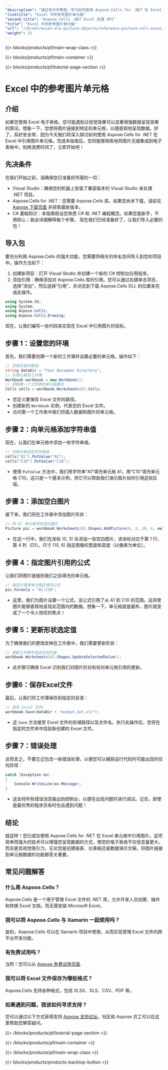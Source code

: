 ```yaml
---
"description": "通过本分步教程，学习如何使用 Aspose.Cells for .NET 在 Excel 中引用图片单元格。增强您的电子表格。"
"linktitle": "Excel 中的参考图片单元格"
"second_title": "Aspose.Cells .NET Excel 处理 API"
"title": "Excel 中的参考图片单元格"
"url": "/zh/net/excel-ole-picture-objects/reference-picture-cell-excel/"
"weight": 15
---
```


{{< blocks/products/pf/main-wrap-class >}}

{{< blocks/products/pf/main-container >}}

{{< blocks/products/pf/tutorial-page-section >}}

# Excel 中的参考图片单元格

## 介绍
如果您使用 Excel 电子表格，您可能遇到过视觉效果可以显著增强数据呈现效果的情况。想象一下，您想将图片链接到特定的单元格，以便直观地呈现数据。好了，系好安全带，因为今天我们将深入探讨如何使用 Aspose.Cells for .NET 在 Excel 中引用图片单元格。完成本指南后，您将能够熟练地将图片无缝集成到电子表格中。别再浪费时间了，立即开始吧！
## 先决条件
在我们开始之前，请确保您已准备好所需的一切：
- Visual Studio：确保您的机器上安装了兼容版本的 Visual Studio 来处理 .NET 项目。
- Aspose.Cells for .NET：您需要 Aspose.Cells 库。如果您尚未下载，请前往 [Aspose 下载页面](https://releases.aspose.com/cells/net/) 并获取最新版本。
- C# 基础知识：本指南假设您熟悉 C# 和 .NET 编程概念。如果您是新手，不用担心；我会详细解释每个步骤。
现在我们已经准备好了，让我们导入必要的包！
## 导入包
要充分利用 Aspose.Cells 的强大功能，您需要将相关的命名空间导入到您的项目中。操作方法如下：
1. 创建新项目：打开 Visual Studio 并创建一个新的 C# 控制台应用程序。
2. 添加引用：确保添加对 Aspose.Cells 库的引用。您可以通过右键单击项目，选择“添加”，然后选择“引用”，并浏览到下载 Aspose.Cells DLL 的位置来完成此操作。
```csharp
using System.IO;
using System;
using Aspose.Cells;
using Aspose.Cells.Drawing;
```
现在，让我们编写一些代码来实现在 Excel 中引用图片的目标。
## 步骤 1：设置您的环境
首先，我们需要创建一个新的工作簿并设置必要的单元格。操作如下：
```csharp
// 文档目录的路径。
string dataDir = "Your Document Directory";
// 实例化新的工作簿
Workbook workbook = new Workbook();
// 获取第一个工作表的单元格集合
Cells cells = workbook.Worksheets[0].Cells;
```
 
- 您定义要保存 Excel 文件的路径。
- 创建新的 `Workbook` 实例，代表您的 Excel 文件。
- 访问第一个工作表中我们将插入数据和图片的单元格。
## 步骤 2：向单元格添加字符串值
现在，让我们在单元格中添加一些字符串值。 
```csharp
// 向单元格添加字符串值
cells["A1"].PutValue("A1");
cells["C10"].PutValue("C10");
```
 
- 使用 `PutValue` 方法中，我们用字符串“A1”填充单元格 A1，用“C10”填充单元格 C10。这只是一个基本示例，但它可以帮助我们演示图片如何引用这些区域。
## 步骤 3：添加空白图片
接下来，我们将在工作表中添加图片形状：
```csharp
// 向 D1 单元格添加空白图片
Picture pic = workbook.Worksheets[0].Shapes.AddPicture(0, 3, 10, 6, null);
```
 
- 在这一行中，我们在坐标 (0, 3) 处添加一张空白图片，该坐标对应于第 1 行、第 4 列（D1）。尺寸 (10, 6) 指定图像的宽度和高度（以像素为单位）。
## 步骤 4：指定图片引用的公式
让我们将图片链接到我们之前填充的单元格。
```csharp
// 指定引用源单元格区域的公式
pic.Formula = "A1:C10";
```

- 这里，我们为图片设置一个公式，该公式引用了从 A1 到 C10 的范围。这将使图片能够直观地呈现此范围内的数据。想象一下，单元格就是画布，图片就变成了一个令人惊叹的焦点！
## 步骤 5：更新形状选定值
为了确保我们的更改反映在工作表中，我们需要更新形状：
```csharp
// 更新工作表中选定形状的值
workbook.Worksheets[0].Shapes.UpdateSelectedValue();
```

- 此步骤可确保 Excel 识别我们对图片形状和任何单元格引用的更新。
## 步骤6：保存Excel文件
最后，让我们将工作簿保存到指定的目录：
```csharp
// 保存 Excel 文件。
workbook.Save(dataDir + "output.out.xls");
```

- 这 `Save` 方法接受 Excel 文件的存储路径以及文件名。执行此操作后，您将在指定的文件夹中找到新创建的 Excel 文件。
## 步骤 7：错误处理
总而言之，不要忘记包含一些错误处理，以便您可以捕获运行代码时可能出现的任何异常：
```csharp
catch (Exception ex)
{
    Console.WriteLine(ex.Message);
}
```

- 这会将所有错误消息输出到控制台，以便在出现问题时进行调试。记住，即使是最优秀的程序员有时也会遇到问题！
## 结论
就这样！您已成功使用 Aspose.Cells for .NET 在 Excel 单元格中引用图片。这项简单而强大的技术可以增强您呈现数据的方式，使您的电子表格不仅信息量更大，而且更具视觉吸引力。无论您是创建报表、仪表板还是数据演示文稿，将图片链接到单元格数据的功能都至关重要。
## 常见问题解答
### 什么是 Aspose.Cells？
Aspose.Cells 是一个用于管理 Excel 文件的 .NET 库，允许开发人员创建、操作和转换 Excel 文档，而无需安装 Microsoft Excel。
### 我可以将 Aspose.Cells 与 Xamarin 一起使用吗？
是的，Aspose.Cells 可以在 Xamarin 项目中使用，从而实现管理 Excel 文件的跨平台开发功能。
### 有免费试用吗？
当然！您可以从 [Aspose 免费试用页面](https://releases。aspose.com/).
### 我可以将 Excel 文件保存为哪些格式？
Aspose.Cells 支持各种格式，包括 XLSX、XLS、CSV、PDF 等。
### 如果遇到问题，我该如何寻求支持？
您可以通过以下方式获得支持 [Aspose 支持论坛](https://forum.aspose.com/c/cells/9)，社区和 Aspose 员工可以在这里帮助您解答疑问。

{{< /blocks/products/pf/tutorial-page-section >}}

{{< /blocks/products/pf/main-container >}}

{{< /blocks/products/pf/main-wrap-class >}}

{{< blocks/products/products-backtop-button >}}